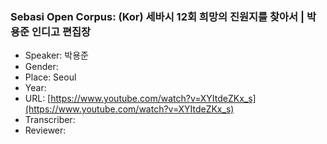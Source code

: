 ### Sebasi Open Corpus: (Kor) 세바시 12회 희망의 진원지를 찾아서 | 박용준 인디고 편집장

- Speaker: 박용준
- Gender: 
- Place: Seoul
- Year: 
- URL: [https://www.youtube.com/watch?v=XYItdeZKx_s](https://www.youtube.com/watch?v=XYItdeZKx_s)
- Transcriber: 
- Reviewer: 



